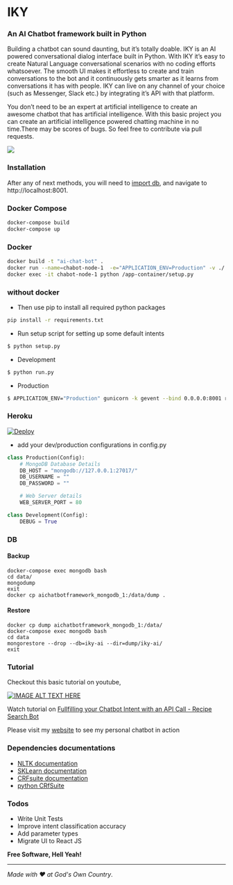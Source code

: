 # IKY
### An AI Chatbot framework built in Python
Building a chatbot can sound daunting, but it’s totally doable. IKY is an AI powered conversational dialog interface built in Python. With IKY it’s easy to create Natural Language conversational scenarios with no coding efforts whatsoever. The smooth UI makes it effortless to create and train conversations to the bot and it continuously gets smarter as it learns from conversations it has with people. IKY can live on any channel of your choice (such as Messenger, Slack etc.) by integrating it’s API with that platform.

You don’t need to be an expert at artificial intelligence to create an awesome chatbot that has artificial intelligence. With this basic project you can create an artificial intelligence powered chatting machine in no time.There may be scores of bugs. So feel free to contribute  via pull requests.

![](https://media.giphy.com/media/3o84TXUIPsp6GRn4re/source.gif)

### Installation
After any of next methods, you will need to [import db](#restore), and navigate to http://localhost:8001.

### Docker Compose
```sh
docker-compose build
docker-compose up
```

### Docker
```sh
docker build -t "ai-chat-bot" .
docker run --name=chabot-node-1  -e="APPLICATION_ENV=Production" -v ./:/app-container -p 8001:8080 -it ai-chat-bot gunicorn --bind 0.0.0.0:8080 run:app
docker exec -it chabot-node-1 python /app-container/setup.py
```

### without docker

* Then use pip to install all required python packages
```sh
pip install -r requirements.txt
```
* Run setup script for setting up some default intents
```sh
$ python setup.py
```

* Development
```sh
$ python run.py
```
* Production
```sh
$ APPLICATION_ENV="Production" gunicorn -k gevent --bind 0.0.0.0:8001 run:app
```

### Heroku
[![Deploy](https://www.herokucdn.com/deploy/button.png)](https://heroku.com/deploy)

* add your dev/production configurations in config.py

```python
class Production(Config):
    # MongoDB Database Details
    DB_HOST = "mongodb://127.0.0.1:27017/"
    DB_USERNAME = ""
    DB_PASSWORD = ""

    # Web Server details
    WEB_SERVER_PORT = 80

class Development(Config):
    DEBUG = True
```

### DB
#### Backup
```
docker-compose exec mongodb bash
cd data/
mongodump
exit
docker cp aichatbotframework_mongodb_1:/data/dump .
```

#### Restore
```
docker cp dump aichatbotframework_mongodb_1:/data/
docker-compose exec mongodb bash
cd data
mongorestore --drop --db=iky-ai --dir=dump/iky-ai/
exit
```

### Tutorial

Checkout this basic tutorial on youtube,

[![IMAGE ALT TEXT HERE](https://preview.ibb.co/fj9N3v/Screenshot_from_2017_04_05_03_11_04.png)](https://www.youtube.com/watch?v=S1Fj7WinaBA)


Watch tutorial on [Fullfilling your Chatbot Intent with an API Call - Recipe Search Bot](https://www.youtube.com/watch?v=gqO69ojLobQ)

Please visit my [website](http://alfredfrancis.github.io) to see my personal chatbot in action

### Dependencies documentations
* [NLTK documentation](www.nltk.org/)
* [SKLearn documentation](http://scikit-learn.org/)
* [CRFsuite documentation](http://www.chokkan.org/software/crfsuite/)
* [python CRfSuite](https://python-crfsuite.readthedocs.io/en/latest/)


### Todos
 *  Write Unit Tests
 *  Improve intent classification accuracy
 *  Add parameter types
 *  Migrate UI to React JS

**Free Software, Hell Yeah!**
<hr></hr>

_Made with :heart: at God's Own Country_.

